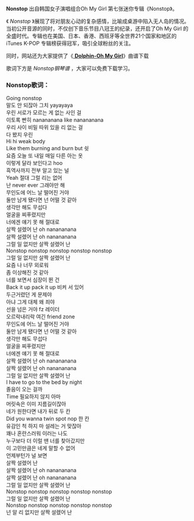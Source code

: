 

**Nonstop** 出自韩国女子演唱组合Oh My Girl 第七张迷你专辑《Nonstop》。

《 _Nonstop_ 》展现了将对朋友心动的复杂感情，比喻成桌游中陷入无人岛的情况。当初公开音源的同时，不仅创下音乐节目八冠王的纪录，还开启了Oh My
Girl 的全盛时代。专辑也在美国、日本、香港、西班牙等全世界21个国家和地区的iTunes K-POP 专辑榜获得冠军，吸引全球粉丝的关注。

同时，网站还为大家提供了《[ **Dolphin-Oh My Girl**](Music-12551-Dolphin-Oh-My-Girl.html
"Dolphin-Oh My Girl")》曲谱下载

歌词下方是 _Nonstop钢琴谱_ ，大家可以免费下载学习。

### Nonstop歌词：

Going nonstop  
말도 안 되잖아 그치 yayayaya  
우린 서로가 모르는 게 없는 사인 걸  
이토록 빤히 nanananana like nanananana  
우리 사이 비밀 따위 있을 리 없는 걸  
다 봤지 우린  
Hi hi weak body  
Like them burning and burn but 쉿  
요즘 오늘 또 내일 매일 다른 아는 옷  
이렇게 달라 보인다고 hoo  
흑역사까지 전부 알고 있는 널  
Yeah 절대 그럴 리는 없어  
난 never ever 그래야만 해  
무인도에 어느 날 떨어진 거야  
둘만 남게 됐다면 넌 어떨 것 같아  
생각만 해도 무섭다  
얼굴을 찌푸렸지만  
너에겐 얘기 못 해 절대로  
살짝 설렜어 난 oh nanananana  
살짝 설렜어 난 oh nanananana  
그럴 일 없지만 살짝 설렜어 난  
Nonstop nonstop nonstop nonstop nonstop  
그럴 일 없지만 살짝 설렜어 난  
요즘 나 너무 외로워  
좀 이상해진 것 같아  
너를 보면서 심장이 뛴 건  
Back it up pack it up 비켜 서 있어  
두근거렸던 게 문제야  
아냐 그게 대체 왜 죄야  
선을 넘은 거야 fz 레이더  
오르락내리락 여긴 friend zone  
무인도에 어느 날 떨어진 거야  
둘만 남게 됐다면 넌 어떨 것 같아  
생각만 해도 무섭다  
얼굴을 찌푸렸지만  
너에겐 얘기 못 해 절대로  
살짝 설렜어 난 oh nanananana  
살짝 설렜어 난 oh nanananana  
그럴 일 없지만 살짝 설렜어 난  
I have to go to the bed by night  
졸음이 오는 걸까  
Time 필요하지 않지 아마  
머릿속은 이미 지름길이잖아  
네가 원한다면 내가 뒤로 두 칸  
Did you wanna twin spot nop 한 칸  
유감인 척 하지 마 설레는 거 맞잖아  
꽤나 혼란스러워 이러는 나도  
누구보다 더 이럴 땐 너를 찾아갔지만  
이 고민만큼은 네게 말할 수 없어  
언제부턴가 널 보면  
살짝 설렜어 난  
살짝 설렜어 난 oh nanananana  
살짝 설렜어 난 oh nanananana  
그럴 일 없지만 살짝 설렜어 난  
Nonstop nonstop nonstop nonstop nonstop  
그럴 일 없지만 살짝 설렜어 난  
Nonstop nonstop nonstop nonstop nonstop  
넌 알 리 없지만 살짝 설렜어 난

